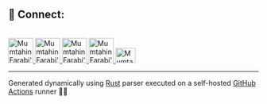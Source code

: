 <!-- markdownlint-disable -->

## 🔗 **Connect**:

<br/>

<a href="https://linkedin.com/in/mfarabi" target="blank">
  <img src="https://raw.githubusercontent.com/rahuldkjain/github-profile-readme-generator/master/src/images/icons/Social/linked-in-alt.svg" alt="Mumtahin Farabi's LinkedIn Profile" height="50" width="50" />
</a>

<a href="https://www.youtube.com/@mumtahinfarabi7502/videos" target="blank">
  <img src="https://raw.githubusercontent.com/rahuldkjain/github-profile-readme-generator/master/src/images/icons/Social/youtube.svg" alt="Mumtahin Farabi's YouTube Channel" height="50" width="50" />
</a>

<a href="https://leetcode.com/MFarabi619/" target="blank">
  <img src="https://raw.githubusercontent.com/rahuldkjain/github-profile-readme-generator/master/src/images/icons/Social/leet-code.svg" alt="Mumtahin Farabi's LeetCode Profile" height="50" width="50" />
</a>

<a href="https://www.freecodecamp.org/mfarabi" target="blank">
  <img src="https://cdn.rawgit.com/Deftwun/e3756a8b518cbb354425/raw/6584db8babd6cbc4ecb35ed36f0d184a506b979e/free-code-camp-logo.svg" alt="Mumtahin Farabi's FreeCodeCamp Profile" height="50" width="50" />
</a>

<a href="https://www.youtube.com/watch?v=BBJa32lCaaY" target="blank">
  <img src="https://raw.githubusercontent.com/rahuldkjain/github-profile-readme-generator/master/src/images/icons/Social/twitter.svg" alt="Mumtahin Farabi's X Account" height="30" width="40" />
</a>

---

Generated dynamically using [Rust](https://github.com/MFarabi619/MFarabi619/blob/main/workspace/apps/readme/src/main.rs) parser executed on a self-hosted [GitHub Actions](https://github.com/MFarabi619/MFarabi619/actions) runner 🦀🤖
